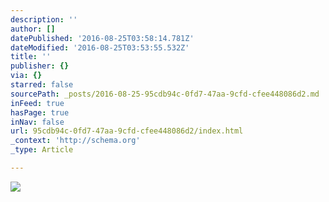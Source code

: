```yaml
---
description: ''
author: []
datePublished: '2016-08-25T03:58:14.781Z'
dateModified: '2016-08-25T03:53:55.532Z'
title: ''
publisher: {}
via: {}
starred: false
sourcePath: _posts/2016-08-25-95cdb94c-0fd7-47aa-9cfd-cfee448086d2.md
inFeed: true
hasPage: true
inNav: false
url: 95cdb94c-0fd7-47aa-9cfd-cfee448086d2/index.html
_context: 'http://schema.org'
_type: Article

---
```

![](https://the-grid-user-content.s3-us-west-2.amazonaws.com/4284866c-c63d-4a01-aa49-ac459dd68577.jpg)